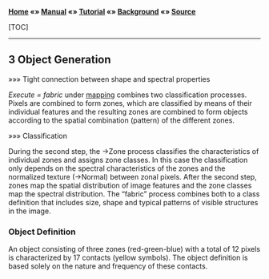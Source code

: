 **[Home](../README.md) «» [Manual](../manual/README.md) «» [Tutorial](../tutorial/README.md) «» [Background](../background/README.md) «» [Source](../source)**

[TOC]

------

## 3 Object Generation

»»» Tight connection between shape and spectral properties

*Execute = fabric* under [mapping](../manual/) combines two classification processes. Pixels are combined to form zones, which are classified by means of their individual features and the resulting zones are combined to form objects according to the spatial combination (pattern) of the different zones.

»»» Classification

During the second step, the →Zone process classifies the characteristics of individual zones and assigns zone classes. In this case the classification only depends on the spectral characteristics of the zones and the normalized texture (→Normal) between zonal pixels. After the second step, zones map the spatial distribution of image features and the zone classes map the spectral distribution. The “fabric” process combines both to a class definition that includes size, shape and typical patterns of visible structures in the image.

### Object Definition

An object consisting of three zones (red-green-blue) with a total of 12 pixels is characterized by 17 contacts (yellow symbols). The object definition is based solely on the nature and frequency of these contacts.
